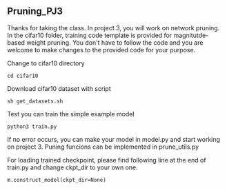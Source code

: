 ## Pruning_PJ3
Thanks for taking the class. In project 3, you will work on network pruning. 
In the cifar10 folder, training code template is provided for magnitutde-based weight pruning.
You don't have to follow the code and you are welcome to make changes to the provided code for your purpose.

Change to cifar10 directory
```
cd cifar10
```
Download cifar10 dataset with script
```
sh get_datasets.sh
```
Test you can train the simple example model
```
python3 train.py
```
If no error occurs, you can make your model in model.py and start working on project 3. Puning funcions can be implemented in prune_utils.py

For loading trained checkpoint, please find following line at the end of train.py and change ckpt_dir to your own one.
```
m.construct_model(ckpt_dir=None)
```

